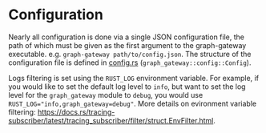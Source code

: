 # Configuration

Nearly all configuration is done via a single JSON configuration file, the path of which must be given as the first argument to the graph-gateway executable. e.g. `graph-gateway path/to/config.json`. The structure of the configuration file is defined in [config.rs](../graph-gateway/src/config.rs) (`graph_gateway::config::Config`).

Logs filtering is set using the `RUST_LOG` environment variable. For example, if you would like to set the default log level to `info`, but want to set the log level for the `graph_gateway` module to `debug`, you would use `RUST_LOG="info,graph_gateway=debug"`. More details on evironment variable filtering: https://docs.rs/tracing-subscriber/latest/tracing_subscriber/filter/struct.EnvFilter.html.
